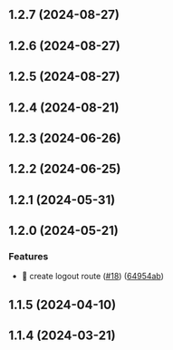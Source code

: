 

## 1.2.7 (2024-08-27)

## 1.2.6 (2024-08-27)

## 1.2.5 (2024-08-27)

## 1.2.4 (2024-08-21)

## 1.2.3 (2024-06-26)

## 1.2.2 (2024-06-25)

## 1.2.1 (2024-05-31)

## 1.2.0 (2024-05-21)


### Features

* 🎸 create logout route ([#18](https://github.com/olloapp/ollo-link-api/issues/18)) ([64954ab](https://github.com/olloapp/ollo-link-api/commit/64954ab6568b51a50699c7e081501387feee965f))

## 1.1.5 (2024-04-10)

## 1.1.4 (2024-03-21)
